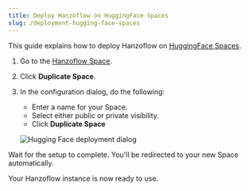 ```yaml
---
title: Deploy Hanzoflow on HuggingFace Spaces
slug: /deployment-hugging-face-spaces
---
```


This guide explains how to deploy Hanzoflow on [HuggingFace Spaces](https://huggingface.co/spaces/).

1. Go to the [Hanzoflow Space](https://huggingface.co/spaces/Hanzoflow/Hanzoflow?duplicate=true).

2. Click **Duplicate Space**. 
3. In the configuration dialog, do the following:
   - Enter a name for your Space.
   - Select either public or private visibility.
   - Click **Duplicate Space**

   ![Hugging Face deployment dialog](/img/hugging-face-deployment.png)

Wait for the setup to complete. You'll be redirected to your new Space automatically.

Your Hanzoflow instance is now ready to use.

